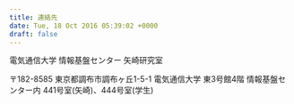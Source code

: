 ```yaml
---
title: 連絡先
date: Tue, 18 Oct 2016 05:39:02 +0000
draft: false
---
```

電気通信大学 情報基盤センター 矢崎研究室

〒182-8585 東京都調布市調布ヶ丘1-5-1
電気通信大学 東3号館4階 情報基盤センター内 441号室(矢崎)、444号室(学生)